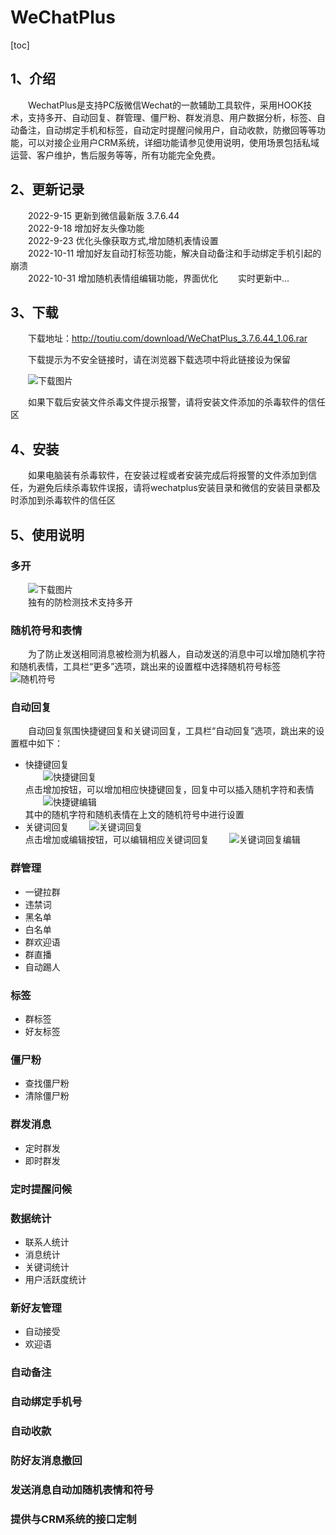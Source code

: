 
# WeChatPlus  
[toc]  

## 1、介绍  
&emsp;&emsp;WechatPlus是支持PC版微信Wechat的一款辅助工具软件，采用HOOK技术，支持多开、自动回复、群管理、僵尸粉、群发消息、用户数据分析，标签、自动备注，自动绑定手机和标签，自动定时提醒问候用户，自动收款，防撤回等等功能，可以对接企业用户CRM系统，详细功能请参见使用说明，使用场景包括私域运营、客户维护，售后服务等等，所有功能完全免费。
## 2、更新记录  
&emsp;&emsp;2022-9-15 更新到微信最新版 3.7.6.44  
&emsp;&emsp;2022-9-18 增加好友头像功能  
&emsp;&emsp;2022-9-23 优化头像获取方式,增加随机表情设置  
&emsp;&emsp;2022-10-11 增加好友自动打标签功能，解决自动备注和手动绑定手机引起的崩溃  
&emsp;&emsp;2022-10-31 增加随机表情组编辑功能，界面优化
&emsp;&emsp;实时更新中...
## 3、下载  

&emsp;&emsp;下载地址：http://toutiu.com/download/WeChatPlus_3.7.6.44_1.06.rar  

&emsp;&emsp;下载提示为不安全链接时，请在浏览器下载选项中将此链接设为保留 

&emsp;&emsp;![下载图片](images/download.png)  

&emsp;&emsp;如果下载后安装文件杀毒文件提示报警，请将安装文件添加的杀毒软件的信任区  
## 4、安装  
&emsp;&emsp;如果电脑装有杀毒软件，在安装过程或者安装完成后将报警的文件添加到信任，为避免后续杀毒软件误报，请将wechatplus安装目录和微信的安装目录都及时添加到杀毒软件的信任区    

## 5、使用说明   
### 多开  
&emsp;&emsp;![下载图片](images/plus.png)  
&emsp;&emsp;独有的防检测技术支持多开  
### 随机符号和表情
&emsp;&emsp;为了防止发送相同消息被检测为机器人，自动发送的消息中可以增加随机字符和随机表情，工具栏“更多”选项，跳出来的设置框中选择随机符号标签
&emsp;&emsp;![随机符号](images/rand.png)  
### 自动回复  
&emsp;&emsp;自动回复氛围快捷键回复和关键词回复，工具栏“自动回复”选项，跳出来的设置框中如下：
+    快捷键回复  
&emsp;&emsp;![快捷键回复](images/shortcut.png)  
点击增加按钮，可以增加相应快捷键回复，回复中可以插入随机字符和表情  
&emsp;&emsp;![快捷键编辑](images/shortcutedit.png)  
其中的随机字符和随机表情在上文的随机符号中进行设置
+    关键词回复
&emsp;&emsp;![关键词回复](images/kwreply.png)  
点击增加或编辑按钮，可以编辑相应关键词回复
&emsp;&emsp;![关键词回复编辑](images/kwreplyedit.png)  
### 群管理  
+    一键拉群  
+    违禁词  
+    黑名单  
+    白名单  
+    群欢迎语  
+    群直播  
+    自动踢人  
### 标签  
+    群标签
+    好友标签
### 僵尸粉  
+    查找僵尸粉
+    清除僵尸粉
### 群发消息
+    定时群发  
+    即时群发  
### 定时提醒问候
### 数据统计  
+    联系人统计
+    消息统计
+    关键词统计
+    用户活跃度统计
### 新好友管理
+    自动接受
+    欢迎语
### 自动备注
### 自动绑定手机号
### 自动收款
### 防好友消息撤回
### 发送消息自动加随机表情和符号
### 提供与CRM系统的接口定制


